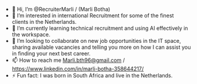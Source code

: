 - 👋 Hi, I’m @RecruiterMarli / (Marli Botha)
- 👀 I’m interested in international Recruitment for some of the finest clients in the Netherlands.
- 🌱 I’m currently learning technical recruitment and using AI effectively in the workspace.
- 💞️ I’m looking to collaborate on new job opportunities in the IT space, sharing available vacancies and telling you more on how I can assist you in finding your next best career.
- 📫 How to reach me Marli.bth96@gmail.com / https://www.linkedin.com/in/marli-botha-358644217/
- ⚡ Fun fact: I was born in South Africa and live in the Netherlands.

<!---
RecruiterMarli/RecruiterMarli is a ✨ special ✨ repository because its `README.md` (this file) appears on your GitHub profile.
You can click the Preview link to take a look at your changes.
--->
